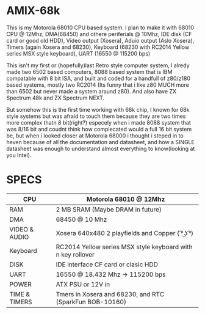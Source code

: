 # AMIX-68k
This is my Motorola 68010 CPU based system.
I plan to make it with 68010 CPU @ 12Mhz, DMA(68450) and othere periferials @ 10Mhz, IDE disk (CF card or good old HDD), Video output (Xosera), Aduio output (Aslo Xosera), Timers (again Xosera and 68230), Keyboard (68230 with RC2014 Yellow series MSX style keyboard), UART (16550 @ 115200 bps)

This isn't my first or (hopefully)last Retro style computer system, I alredy made two 6502 based computers, 8088 based system that is IBM compatable with 8 bit ISA, and built and coded for a handfull of z80/z180 based systems, mostly two RC2014 (Its funny that i like z80 MUCH more than 6502 but never made a system araund z80).
And also have ZX Spectrum 48k and ZX Spectrum NEXT.

But somehow this is the first time working with 68k chip, I known for 68k style systems but was afraid to touch them because they are two times more complex thatn 8 bit(right?) especely when i made 8088 system that was 8/16 bit and coudnt think how complecated would a full 16 bit system be, but when i looked closer at Motorola 68000 i thought i steped in to heven because of all the documentation and datasheet, and how a SINGLE datasheet was enough to understand almost everything to know(looking at you Intel).

# SPECS

|CPU | Motorola 68010 @ 12Mhz|
|----|-----------------------|
|RAM | 2 MB SRAM (Maybe DRAM in future)
|DMA | 68450 @ 10 Mhz|
|VIDEO & AUDIO| Xosera 640x480 2 playfields and Copper ( ͡❛ ͜ʖ ͡❛)|
|Keyboard| RC2014 Yellow series MSX style keyboard with n key rollover|
|DISK| IDE interface CF card or clasic HDD|
|UART| 16550 @ 18.432 Mhz -> 115200 bps|
|POWER| ATX PSU or 12V in|
|TIME & TIMERS| Tmers in Xosera and 68230, and RTC (SparkFun BOB-10160)|
